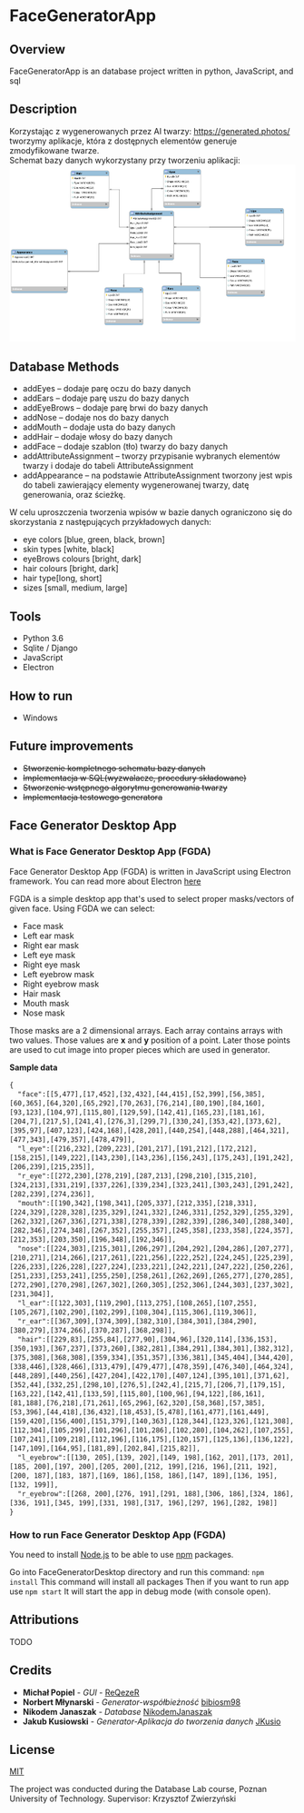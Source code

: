 # FaceGeneratorApp
## Overview
FaceGeneratorApp is an database project written in python, JavaScript, and sql
## Description
Korzystając z wygenerowanych przez AI twarzy: https://generated.photos/ tworzymy aplikacje, która z dostępnych elementów generuje zmodyfikowane twarze.    
Schemat bazy danych wykorzystany przy tworzeniu aplikacji:
![DatabaseDiagram](DatabaseBackend/DB_Diagram.png)

## Database Methods
* addEyes – dodaje parę oczu do bazy danych
* addEars – dodaje parę uszu do bazy danych
* addEyeBrows – dodaje parę brwi do bazy danych
* addNose – dodaje nos do bazy danych
* addMouth – dodaje usta do bazy danych
* addHair – dodaje włosy do bazy danych
* addFace – dodaje szablon (tło) twarzy do bazy danych
* addAttributeAssignment – tworzy przypisanie wybranych elementów twarzy i dodaje do tabeli AttributeAssignment
* addAppearance – na podstawie AttributeAssignment tworzony jest wpis do tabeli zawierający elementy wygenerowanej twarzy, datę generowania, oraz ścieżkę. 

W celu uproszczenia tworzenia wpisów w bazie danych ograniczono się do skorzystania z następujących przykładowych danych:
* eye colors [blue, green, black, brown]
* skin types [white, black]
* eyeBrows colours [bright, dark]
* hair colours [bright, dark]
* hair type[long, short]
* sizes [small, medium, large]

## Tools
* Python 3.6
* Sqlite / Django
* JavaScript
* Electron 

## How to run
* Windows
## Future improvements
* ~~Stworzenie kompletnego schematu bazy danych~~
* ~~Implementacja w SQL(wyzwalacze, procedury składowane)~~
* ~~Stworzenie wstępnego algorytmu generowania twarzy~~
* ~~Implementacja testowego generatora~~

## Face Generator Desktop App
### What is Face Generator Desktop App (FGDA)
Face Generator Desktop App (FGDA) is written in JavaScript using Electron framework. You can read more about Electron [here](https://www.electronjs.org/docs)

FGDA is a simple desktop app that's used to select proper masks/vectors of given face.
Using FGDA we can select:
* Face mask
* Left ear mask
* Right ear mask
* Left eye mask
* Right eye mask
* Left eyebrow mask
* Right eyebrow mask
* Hair mask
* Mouth mask
* Nose mask

Those masks are a 2 dimensional arrays. Each array contains arrays with two values. Those values are **x** and **y** position of a point.
Later those points are used to cut image into proper pieces which are used in generator.

**Sample data**
```
{
  "face":[[5,477],[17,452],[32,432],[44,415],[52,399],[56,385],[60,365],[64,320],[65,292],[70,263],[76,214],[80,190],[84,160],[93,123],[104,97],[115,80],[129,59],[142,41],[165,23],[181,16],[204,7],[217,5],[241,4],[276,3],[299,7],[330,24],[353,42],[373,62],[395,97],[407,123],[424,168],[428,201],[440,254],[448,288],[464,321],[477,343],[479,357],[478,479]],
  "l_eye":[[216,232],[209,223],[201,217],[191,212],[172,212],[158,215],[149,222],[143,230],[143,236],[156,243],[175,243],[191,242],[206,239],[215,235]],
  "r_eye":[[272,230],[278,219],[287,213],[298,210],[315,210],[324,213],[331,219],[337,226],[339,234],[323,241],[303,243],[291,242],[282,239],[274,236]],
  "mouth":[[190,342],[198,341],[205,337],[212,335],[218,331],[224,329],[228,328],[235,329],[241,332],[246,331],[252,329],[255,329],[262,332],[267,336],[271,338],[278,339],[282,339],[286,340],[288,340],[282,346],[274,348],[267,352],[255,357],[245,358],[233,358],[224,357],[212,353],[203,350],[196,348],[192,346]],
  "nose":[[224,303],[215,301],[206,297],[204,292],[204,286],[207,277],[210,271],[214,266],[217,261],[221,256],[222,252],[224,245],[225,239],[226,233],[226,228],[227,224],[233,221],[242,221],[247,222],[250,226],[251,233],[253,241],[255,250],[258,261],[262,269],[265,277],[270,285],[272,290],[270,298],[267,302],[260,305],[252,306],[244,303],[237,302],[231,304]],
  "l_ear":[[122,303],[119,290],[113,275],[108,265],[107,255],[105,267],[102,290],[102,299],[108,304],[115,306],[119,306]],
  "r_ear":[[367,309],[374,309],[382,310],[384,301],[384,290],[380,279],[374,266],[370,287],[368,298]],
  "hair":[[229,83],[255,84],[277,90],[304,96],[320,114],[336,153],[350,193],[367,237],[373,260],[382,281],[384,291],[384,301],[382,312],[375,308],[368,308],[359,334],[351,357],[336,381],[345,404],[344,420],[338,446],[328,466],[313,479],[479,477],[478,359],[476,340],[464,324],[448,289],[440,256],[427,204],[422,170],[407,124],[395,101],[371,62],[352,44],[332,25],[298,10],[276,5],[242,4],[215,7],[206,7],[179,15],[163,22],[142,41],[133,59],[115,80],[100,96],[94,122],[86,161],[81,188],[76,218],[71,261],[65,296],[62,320],[58,368],[57,385],[53,396],[44,418],[36,432],[18,453],[5,478],[161,477],[161,449],[159,420],[156,400],[151,379],[140,363],[128,344],[123,326],[121,308],[112,304],[105,299],[101,296],[101,286],[102,280],[104,262],[107,255],[107,241],[109,218],[112,196],[116,175],[120,157],[125,136],[136,122],[147,109],[164,95],[181,89],[202,84],[215,82]],
  "l_eyebrow":[[130, 205],[139, 202],[149, 198],[162, 201],[173, 201],[185, 200],[197, 200],[205, 200],[212, 199],[216, 196],[211, 192],[200, 187],[183, 187],[169, 186],[158, 186],[147, 189],[136, 195],[132, 199]],
  "r_eyebrow":[[268, 200],[276, 191],[291, 188],[306, 186],[324, 186],[336, 191],[345, 199],[331, 198],[317, 196],[297, 196],[282, 198]]
}
```

### How to run Face Generator Desktop App (FGDA)
You need to install [Node.js](https://nodejs.org/en/) to be able to use [npm](https://www.npmjs.com/) packages.

Go into FaceGeneratorDesktop directory and run this command:
`npm install`
This command will install all packages
Then if you want to run app use
`npm start`
It will start the app in debug mode (with console open).

## Attributions 
TODO
## Credits
* **Michał Popiel** - *GUI* - [ReQezeR](https://github.com/ReQezeR)
* **Norbert Młynarski** - *Generator-współbieżność* [bibiosm98](https://github.com/bibiosm98)
* **Nikodem Janaszak** - *Database* [NikodemJanaszak](https://github.com/NikodemJanaszak)
* **Jakub Kusiowski** - *Generator-Aplikacja do tworzenia danych* [JKusio](https://github.com/JKusio)


## License
[MIT](https://choosealicense.com/licenses/mit/)

The project was conducted during the Database Lab course, Poznan University of Technology.
Supervisor: Krzysztof Zwierzyński

